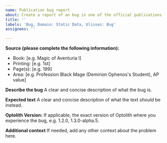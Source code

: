 ```yaml
---
name: Publication bug report
about: Create a report of an bug in one of the official publications
title: ''
labels: 'Bug, Domain: Static Data, Ulisses: Bug'
assignees: ''

---
```


**Source (please complete the following information):**

- Book: [e.g. Magic of Aventuria I]
- Printing: [e.g. 1st]
- Page(s): [e.g. 199]
- Area: [e.g. Profession Black Mage (Demirion Ophenos's Student), AP value]

**Describe the bug**
A clear and concise description of what the bug is.

**Expected text**
A clear and concise description of what the text *should* be instead.

**Optolith Version:**
If applicable, the exact version of Optolith where you experience the bug, e.g. 1.2.0, 1.3.0-alpha.5.

**Additional context**
If needed, add any other context about the problem here.
